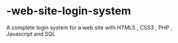 # -web-site-login-system
A complete login system for a web site with HTML5 , CSS3 , PHP , Javascript and SQL
